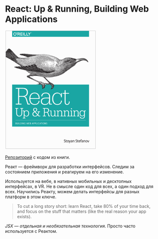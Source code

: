 # React: Up & Running, Building Web Applications

<a href="http://shop.oreilly.com/product/0636920042266.do"><img width="300" src="cover.png" alt="React: Up & Running, Cover"></a>

[Репозиторий](https://github.com/stoyan/reactbook) с кодом из книги.

Реакт — фреймворк для разработки интерфейсов. Следим за состоянием приложения и реагируем на его изменение.

Используется на вебе, в нативных мобильных и десктопных интерфейсах, в VR. Не в смысле один код для всех, а один подход для всех. Научились Реакту, можем делать интерфейсы для разных платформ в этом ключе.

> To cut a long story short: learn React, take 80% of your time back, and focus on the stuff that matters (like the real reason your app exists).

_JSX — отдельная и необязательная технология_. Просто часто используется с Реактом.